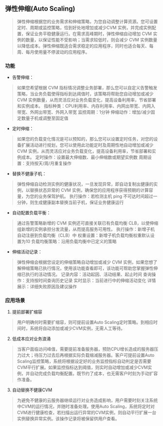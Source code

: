 ## 弹性伸缩(Auto Scaling)
> 弹性伸缩根据您的业务需求和伸缩策略，为您自动调整计算资源。您可设置定时、周期或监控策略，恰到好处地增加或减少CVM 实例，并完成实例配置，保证业务平稳健康运行。在需求高峰期时，弹性伸缩自动增加 CVM 实例的数量，以保证性能不受影响；当需求较低时，则会减少 CVM 实例数量以降低成本。弹性伸缩既适合需求稳定的应用程序，同时也适合每天、每周、每月使用量不停波动的应用程序。

### 功能
- 告警伸缩：
> 如果您希望根据 CVM 指标情况调整业务部署，那么您可以自定义告警触发策略，当业务负载使得指标到达阈值时，该策略将帮助您自动增加或减少 CVM 实例数量，从而灵活应对业务负载变化，提高设备利用率，节省部署和实例成本。
> 指标种类：CPU利用率、内存利用率、内网出带宽、内网入带宽、外网出带宽、外网入带宽
> 监控周期：1分钟
> 伸缩动作：增加/减少固定数量子机或调整至固定值
- 定时伸缩：
> 如果您的负载变化情况是可以预知的，那么您可以设置定时任务，对您的设备扩展活动进行规划，您可以使用此功能定时及周期性地自动增加或减少 CVM 实例，从而灵活应对业务负载变化，提高设备利用率，节省部署和实例成本。
> 定时操作：设置最大伸缩数、最小伸缩数或期望实例数
> 周期设置：支持按天/周/月重复操作
- 替换不健康子机：
> 弹性伸缩自动检测实例的健康状况，一旦发现异常，即自动复制出健康的实例，以替换状态异常的 CVM 实例，确保您的应用程序获得预期的计算容量，为您的业务保驾护航。
> 执行操作：若检测主机 ping 不可达时间超过一分钟，则生成健康副本替换当前子机，保证业务健康运行
- 自动配置负载平衡：
> 通过告警策略新增的 CVM 实例还可直接关联已有负载均衡 CLB，以使伸缩组新增的实例承担分发流量，从而提高服务可用性。
> 执行操作：新增子机自动注册到负载均衡（CLB）中
> 权重设置：新增子机负载均衡权重默认设置为10
> 负载均衡策略：沿用负载均衡中已定义的策略
- 伸缩活动记录：
> 弹性伸缩会根据您设定的伸缩策略自动增加或减少 CVM 实例，如果您想了解伸缩策略已执行情况，使用该功能查看即可，该功能可帮助您掌握弹性伸缩已执行的活动情况。
> 记录内容：活动起因、活动结果、起止时间
> 查询操作：支持按时间查询历史记录
> 实时显示：当前进行中的伸缩活动变化
> 详情展示：详细失败原因及建议操作

### 应用场景
1. 提前部署扩缩容
> 用户明确何时需要扩缩容，则可提前设置Auto Scaling定时策略。到相应时间时，系统将自动添加或减少CVM实例，无需人工等待。
2. 低成本应对业务浪涌
> 当客户面临访问峰值，需要提前准备服务器，预防CPU增长造成的服务器压力过大；待压力过去后再根据实际负载缩减服务器。客户可提前设置Auto Scaling监控策略，系统将根据设定好的业务监控指标自动判定是否需要CVM平行扩展。如果监控指标达到阈值，则实时自动增加或减少CVM实例，并自动完成负载均衡配置。既节约了成本，也无需客户时刻为手动扩容作准备。
3. 自动替换不健康CVM
> 为避免不健康的云服务器继续运行对业务造成影响，用户需要时刻关注系统中CVM的运行情况，并随时准备处理。使用Auto Scaling，系统将定时对CVM进行健康检查，若扫描出运行异常的CVM实例，则自动平行扩展一台实例替换异常实例。该操作记录将被保留供用户查看。
